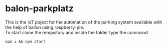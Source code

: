 # balon-parkplatz

This is the IoT poject for the automation of the parking system available with the help of ballon using raspberry-pie.<br/>
To start clone the rempsitory and inside the folder type the command <br/>
```
npm i && npm start
```
